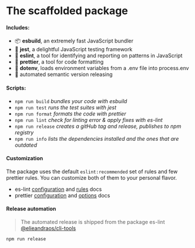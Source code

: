 # The scaffolded package

#### Includes:

-   :package: **esbuild**, an extremely fast JavaScript bundler
-   :test_tube: **jest**, a delightful JavaScript testing framework
-   :rotating_light: **eslint**, a tool for identifying and reporting on patterns in JavaScript
-   :lipstick: **prettier**, a tool for code formatting
-   :twisted_rightwards_arrows: **dotenv**, loads environment variables from a .env file into process.env
-   :rocket: automated semantic version releasing

#### Scripts:

-   `npm run build` _bundles your code with esbuild_
-   `npm run test` _runs the test suites with jest_
-   `npm run format` _formats the code with prettier_
-   `npm run lint` _check for linting error & apply fixes with es-lint_
-   `npm run release` _creates a gitHub tag and release, publishes to npm registry_
-   `npm run info` _lists the dependencies installed and the ones that are outdated_

#### Customization

The package uses the default `eslint:recommended` set of rules and few prettier rules.
You can customize both of them to your personal flavor.

-   es-lint [configuration](https://eslint.org/docs/user-guide/configuring/) and [rules](https://eslint.org/docs/rules/) docs
-   prettier [configuration](https://prettier.io/docs/en/configuration.html) and [options](https://prettier.io/docs/en/options.html) docs

#### Release automation

> The automated release is shipped from the package es-lint [@elieandraos/cli-tools](https://github.com/elieandraos/cli-tools#release-automation)

```shell
npm run release
```
